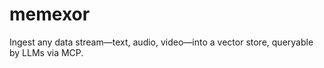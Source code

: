 # memexor
Ingest any data stream—text, audio, video—into a vector store, queryable by LLMs via MCP.
